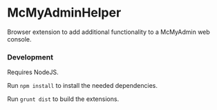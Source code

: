 # McMyAdminHelper

Browser extension to add additional functionality to a McMyAdmin web console.

### Development

Requires NodeJS.

Run `npm install` to install the needed dependencies.

Run `grunt dist` to build the extensions.
